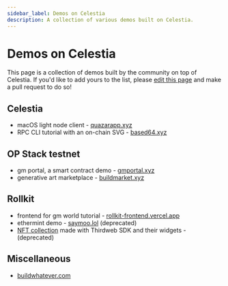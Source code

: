 ```yaml
---
sidebar_label: Demos on Celestia
description: A collection of various demos built on Celestia.
---
```


# Demos on Celestia

<!-- markdownlint-disable MD013 -->

This page is a collection of demos built by the community on top of
Celestia. If you'd like to add yours to the list, please [edit this page](https://github.com/celestiaorg/docs/edit/main/docs/developers/demos.md)
and make a pull request to do so!

## Celestia

- macOS light node client - [quazarapp.xyz](https://quazarapp.xyz)
- RPC CLI tutorial with an on-chain SVG - [based64.xyz](https://based64.xyz)

## OP Stack testnet

- gm portal, a smart contract demo - [gmportal.xyz](https://gmportal.xyz)
- generative art marketplace - [buildmarket.xyz](https://buildmarket.xyz)
<!-- * pessimistic loogies SVG NFT built with scaffold-eth - [pessimistic.co](https://pessimistic.co) -->

## Rollkit

- frontend for gm world tutorial - [rollkit-frontend.vercel.app](https://rollkit.dev/tutorials/gm-world-frontend)
- ethermint demo - [saymoo.lol](https://saymoo.lol/) (deprecated)
- [NFT collection](https://github.com/jcstein/celestia-rollkit-nfts) made with Thirdweb SDK and their widgets - (deprecated)

## Miscellaneous

- [buildwhatever.com](https://buildwhatever.com)
